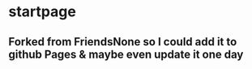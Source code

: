 # startpage

## Forked from FriendsNone so I could add it to github Pages & maybe even update it one day